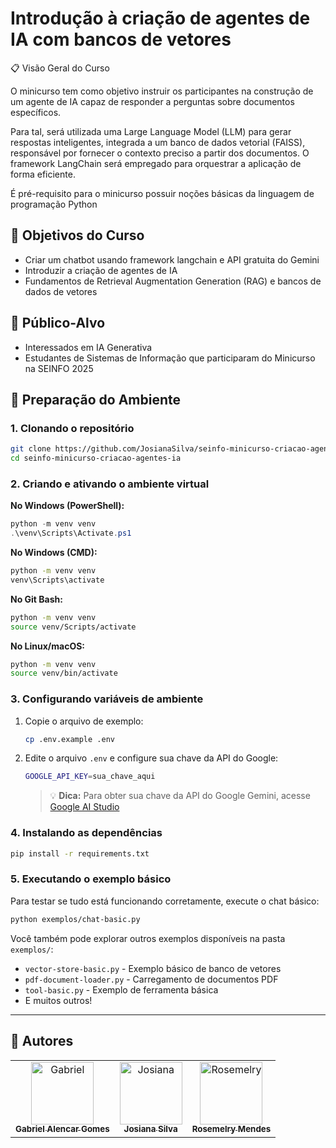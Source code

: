 # **Introdução à criação de agentes de IA com bancos de vetores**

📋 Visão Geral do Curso

O minicurso tem como objetivo instruir os participantes na construção de um agente de IA capaz de responder a perguntas sobre documentos específicos.

Para tal, será utilizada uma Large Language Model (LLM) para gerar respostas inteligentes, integrada a um banco de dados vetorial (FAISS), responsável por fornecer o contexto preciso a partir dos documentos. O framework LangChain será empregado para orquestrar a aplicação de forma eficiente.

É pré-requisito para o minicurso possuir noções básicas da linguagem de programação Python

## 🎯 Objetivos do Curso

- Criar um chatbot usando framework langchain e API gratuita do Gemini
- Introduzir a criação de agentes de IA
- Fundamentos de Retrieval Augmentation Generation (RAG) e bancos de dados de vetores

## 👥 Público-Alvo

- Interessados em IA Generativa
- Estudantes de Sistemas de Informação que participaram do Minicurso na SEINFO 2025

## 🚀 Preparação do Ambiente

### 1. Clonando o repositório

```bash
git clone https://github.com/JosianaSilva/seinfo-minicurso-criacao-agentes-ia.git
cd seinfo-minicurso-criacao-agentes-ia
```

### 2. Criando e ativando o ambiente virtual

**No Windows (PowerShell):**
```powershell
python -m venv venv
.\venv\Scripts\Activate.ps1
```

**No Windows (CMD):**
```cmd
python -m venv venv
venv\Scripts\activate
```

**No Git Bash:**
```bash
python -m venv venv
source venv/Scripts/activate
```

**No Linux/macOS:**
```bash
python -m venv venv
source venv/bin/activate
```

### 3. Configurando variáveis de ambiente

1. Copie o arquivo de exemplo:
   ```bash
   cp .env.example .env
   ```

2. Edite o arquivo `.env` e configure sua chave da API do Google:
   ```bash
   GOOGLE_API_KEY=sua_chave_aqui
   ```

   > 💡 **Dica:** Para obter sua chave da API do Google Gemini, acesse [Google AI Studio](https://aistudio.google.com/app/apikey)

### 4. Instalando as dependências

```bash
pip install -r requirements.txt
```

### 5. Executando o exemplo básico

Para testar se tudo está funcionando corretamente, execute o chat básico:

```bash
python exemplos/chat-basic.py
```

Você também pode explorar outros exemplos disponíveis na pasta `exemplos/`:
- `vector-store-basic.py` - Exemplo básico de banco de vetores
- `pdf-document-loader.py` - Carregamento de documentos PDF
- `tool-basic.py` - Exemplo de ferramenta básica
- E muitos outros!

---

## 👥 Autores

<table border="0">
  <tr>
    <td align="center">
      <a href="https://github.com/gabalencar">
        <img src="https://github.com/gabalencar.png" width="100px;" alt="Gabriel"/>
        <br />
        <sub><b>Gabriel Alencar Gomes</b></sub>
      </a>
    </td>
    <td align="center">
      <a href="https://github.com/JosianaSilva">
        <img src="https://github.com/JosianaSilva.png" width="100px;" alt="Josiana"/>
        <br />
        <sub><b>Josiana Silva</b></sub>
      </a>
    </td>
    <td align="center">
      <a href="https://github.com/rosemelry">
        <img src="https://github.com/rosemelry.png" width="100px;" alt="Rosemelry"/>
        <br />
        <sub><b>Rosemelry Mendes</b></sub>
      </a>
    </td>
  </tr>
</table>